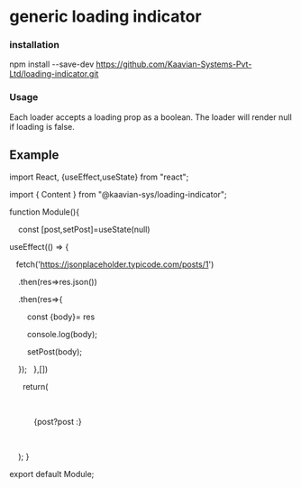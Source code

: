 # generic loading indicator

### installation 
npm install --save-dev https://github.com/Kaavian-Systems-Pvt-Ltd/loading-indicator.git

### Usage
Each loader accepts a loading prop as a boolean. The loader will render null if loading is false.

## Example
 import React, {useEffect,useState} from "react";
 
 import { Content } from "@kaavian-sys/loading-indicator";

 function Module(){
 
    const [post,setPost]=useState(null)
    
 useEffect(() => {
 
   fetch('https://jsonplaceholder.typicode.com/posts/1')

        .then(res=>res.json())

          .then(res=>{
          
              const {body}= res
              
                console.log(body); 

                setPost(body);

    }); 
  
},[])

  
    return(

        <div>

           {post?post :<Content />}

        </div>
    );
}

export default Module;

 



  
